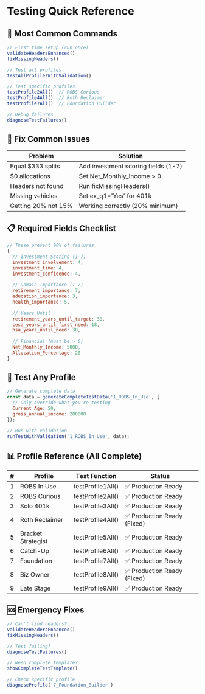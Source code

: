 # Testing Quick Reference

## 🚀 Most Common Commands

```javascript
// First time setup (run once)
validateHeadersEnhanced()
fixMissingHeaders()

// Test all profiles
testAllProfilesWithValidation()

// Test specific profiles
testProfile2All()  // ROBS Curious
testProfile4All()  // Roth Reclaimer  
testProfile7All()  // Foundation Builder

// Debug failures
diagnoseTestFailures()
```

## 🔧 Fix Common Issues

| Problem | Solution |
|---------|----------|
| Equal $333 splits | Add investment scoring fields (1-7) |
| $0 allocations | Set Net_Monthly_Income > 0 |
| Headers not found | Run fixMissingHeaders() |
| Missing vehicles | Set ex_q1='Yes' for 401k |
| Getting 20% not 15% | Working correctly (20% minimum) |

## 📋 Required Fields Checklist

```javascript
// These prevent 90% of failures
{
  // Investment Scoring (1-7)
  investment_involvement: 4,
  investment_time: 4,
  investment_confidence: 4,
  
  // Domain Importance (1-7)
  retirement_importance: 7,
  education_importance: 3,
  health_importance: 5,
  
  // Years Until
  retirement_years_until_target: 30,
  cesa_years_until_first_need: 18,
  hsa_years_until_need: 30,
  
  // Financial (must be > 0)
  Net_Monthly_Income: 5000,
  Allocation_Percentage: 20
}
```

## 🧪 Test Any Profile

```javascript
// Generate complete data
const data = generateCompleteTestData('1_ROBS_In_Use', {
  // Only override what you're testing
  Current_Age: 50,
  gross_annual_income: 200000
});

// Run with validation
runTestWithValidation('1_ROBS_In_Use', data);
```

## 📊 Profile Reference (All Complete)

| # | Profile | Test Function | Status |
|---|---------|---------------|--------|
| 1 | ROBS In Use | testProfile1All() | ✅ Production Ready |
| 2 | ROBS Curious | testProfile2All() | ✅ Production Ready |
| 3 | Solo 401k | testProfile3All() | ✅ Production Ready |
| 4 | Roth Reclaimer | testProfile4All() | ✅ Production Ready (Fixed) |
| 5 | Bracket Strategist | testProfile5All() | ✅ Production Ready |
| 6 | Catch-Up | testProfile6All() | ✅ Production Ready |
| 7 | Foundation | testProfile7All() | ✅ Production Ready |
| 8 | Biz Owner | testProfile8All() | ✅ Production Ready (Fixed) |
| 9 | Late Stage | testProfile9All() | ✅ Production Ready |

## 🆘 Emergency Fixes

```javascript
// Can't find headers?
validateHeadersEnhanced()
fixMissingHeaders()

// Test failing?
diagnoseTestFailures()

// Need complete template?
showCompleteTestTemplate()

// Check specific profile
diagnoseProfile('7_Foundation_Builder')
```